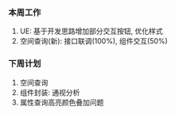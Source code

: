 ### 本周工作

1. UE: 基于开发思路增加部分交互按钮, 优化样式
2. 空间查询(新): 接口联调(100%), 组件交互(50%)



### 下周计划

1. 空间查询
2. 组件封装: 通视分析
3. 属性查询高亮颜色叠加问题